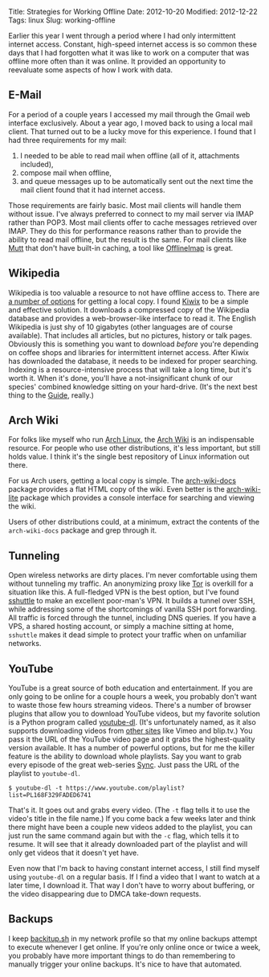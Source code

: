 Title: Strategies for Working Offline
Date: 2012-10-20
Modified: 2012-12-22
Tags: linux
Slug: working-offline

Earlier this year I went through a period where I had only intermittent internet access. Constant, high-speed internet access is so common these days that I had forgotten what it was like to work on a computer that was offline more often than it was online. It provided an opportunity to reevaluate some aspects of how I work with data.

## E-Mail

For a period of a couple years I accessed my mail through the Gmail web interface exclusively. About a year ago, I moved back to using a local mail client. That turned out to be a lucky move for this experience. I found that I had three requirements for my mail:

1. I needed to be able to read mail when offline (all of it, attachments included),
2. compose mail when offline,
3. and queue messages up to be automatically sent out the next time the mail client found that it had internet access.

Those requirements are fairly basic. Most mail clients will handle them without issue. I've always preferred to connect to my mail server via IMAP rather than POP3. Most mail clients offer to cache messages retrieved over IMAP. They do this for performance reasons rather than to provide the ability to read mail offline, but the result is the same. For mail clients like [Mutt](http://www.mutt.org/) that don't have built-in caching, a tool like [OfflineImap](http://offlineimap.org/) is great.

## Wikipedia

Wikipedia is too valuable a resource to not have offline access to. There are [a number of options](https://en.wikipedia.org/wiki/Wikipedia:Database_download) for getting a local copy. I found [Kiwix](http://www.kiwix.org/index.php/Main_Page) to be a simple and effective solution. It downloads a compressed copy of the Wikipedia database and provides a web-browser-like interface to read it. The English Wikipedia is just shy of 10 gigabytes (other languages are of course available). That includes all articles, but no pictures, history or talk pages. Obviously this is something you want to download *before* you're depending on coffee shops and libraries for intermittent internet access. After Kiwix has downloaded the database, it needs to be indexed for proper searching. Indexing is a resource-intensive process that will take a long time, but it's worth it. When it's done, you'll have a not-insignificant chunk of our species' combined knowledge sitting on your hard-drive. (It's the next best thing to the [Guide](https://en.wikipedia.org/wiki/The_Hitchhiker%27s_Guide_to_the_Galaxy), really.)

## Arch Wiki

For folks like myself who run [Arch Linux](https://www.archlinux.org/), the [Arch Wiki](https://wiki.archlinux.org/) is an indispensable resource. For people who use other distributions, it's less important, but still holds value. I think it's the single best repository of Linux information out there.

For us Arch users, getting a local copy is simple. The [arch-wiki-docs](https://www.archlinux.org/packages/community/any/arch-wiki-docs/) package provides a flat HTML copy of the wiki. Even better is the [arch-wiki-lite](https://www.archlinux.org/packages/community/any/arch-wiki-lite/) package which provides a console interface for searching and viewing the wiki.

Users of other distributions could, at a minimum, extract the contents of the `arch-wiki-docs` package and grep through it.

## Tunneling

Open wireless networks are dirty places. I'm never comfortable using them without tunneling my traffic. An anonymizing proxy like [Tor](https://www.torproject.org/) is overkill for a situation like this. A full-fledged VPN is the best option, but I've found [sshuttle](https://github.com/apenwarr/sshuttle) to make an excellent poor-man's VPN. It builds a tunnel over SSH, while addressing some of the shortcomings of vanilla SSH port forwarding. All traffic is forced through the tunnel, including DNS queries. If you have a VPS, a shared hosting account, or simply a machine sitting at home, `sshuttle` makes it dead simple to protect your traffic when on unfamiliar networks.

## YouTube

YouTube is a great source of both education and entertainment. If you are only going to be online for a couple hours a week, you probably don't want to waste those few hours streaming videos. There's a number of browser plugins that allow you to download YouTube videos, but my favorite solution is a Python program called [youtube-dl](https://github.com/rg3/youtube-dl/). (It's unfortunately named, as it also supports downloading videos from [other sites](http://rg3.github.com/youtube-dl/documentation.html#d4) like Vimeo and blip.tv.) You pass it the URL of the YouTube video page and it grabs the highest-quality version available. It has a number of powerful options, but for me the killer feature is the ability to download whole playlists. Say you want to grab every episode of the great web-series [Sync](https://www.youtube.com/playlist?list=PL168F329FADED6741). Just pass the URL of the playlist to `youtube-dl`.

    $ youtube-dl -t https://www.youtube.com/playlist?list=PL168F329FADED6741

That's it. It goes out and grabs every video. (The `-t` flag tells it to use the video's title in the file name.) If you come back a few weeks later and think there might have been a couple new videos added to the playlist, you can just run the same command again but with the `-c` flag, which tells it to resume. It will see that it already downloaded part of the playlist and will only get videos that it doesn't yet have.

Even now that I'm back to having constant internet access, I still find myself using `youtube-dl` on a regular basis. If I find a video that I want to watch at a later time, I download it. That way I don't have to worry about buffering, or the video disappearing due to DMCA take-down requests.

## Backups

I keep [backitup.sh](/2012/10/back-it-up/) in my network profile so that my online backups attempt to execute whenever I get online. If you're only online once or twice a week, you probably have more important things to do than remembering to manually trigger your online backups. It's nice to have that automated.
